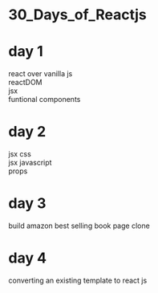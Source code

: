 # 30_Days_of_Reactjs<br>
# day 1 <br>
react over vanilla js<br>
reactDOM<br>
jsx<br>
funtional components<br>

# day 2 <br>
jsx css<br>
jsx javascript<br>
props<br>
# day 3 <br>
build amazon best selling book page clone<br>
# day 4 <br>
converting an existing template to react js
